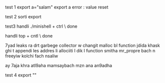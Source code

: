 test 1
export a="salam"
export a
error : value reset



test 2
sorti export

test3
handli ./minishell + ctrl \ done

handli top + cntl \ done

7yad leaks ra drt garbege collector w changit malloc bl function jdida khask ghi t appendi les addres li allociiti l dik l function smitha mr_propre bach n freeyiw kolchi fach nsaliw

ay 7aja khra atl9aha mamsaybach mzn ana an9adha

test 4
export ""
